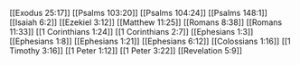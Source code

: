 [[Exodus 25:17]]
[[Psalms 103:20]]
[[Psalms 104:24]]
[[Psalms 148:1]]
[[Isaiah 6:2]]
[[Ezekiel 3:12]]
[[Matthew 11:25]]
[[Romans 8:38]]
[[Romans 11:33]]
[[1 Corinthians 1:24]]
[[1 Corinthians 2:7]]
[[Ephesians 1:3]]
[[Ephesians 1:8]]
[[Ephesians 1:21]]
[[Ephesians 6:12]]
[[Colossians 1:16]]
[[1 Timothy 3:16]]
[[1 Peter 1:12]]
[[1 Peter 3:22]]
[[Revelation 5:9]]
